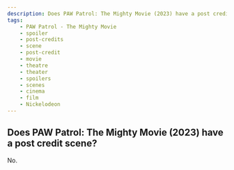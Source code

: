 ```yaml
---
description: Does PAW Patrol: The Mighty Movie (2023) have a post credit scene?
tags: 
    - PAW Patrol - The Mighty Movie
    - spoiler
    - post-credits
    - scene
    - post-credit
    - movie
    - theatre
    - theater
    - spoilers
    - scenes
    - cinema
    - film
    - Nickelodeon
---
```


## Does PAW Patrol: The Mighty Movie (2023) have a post credit scene?

No.

